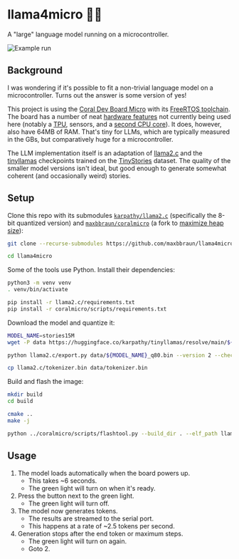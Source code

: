 # llama4micro 🦙🔬

A "large" language model running on a microcontroller.

![Example run](llama4micro.gif)

## Background

I was wondering if it's possible to fit a non-trivial language model on a microcontroller. Turns out the answer is some version of yes!

This project is using the [Coral Dev Board Micro](https://coral.ai/products/dev-board-micro) with its [FreeRTOS toolchain](https://coral.ai/docs/dev-board-micro/freertos/). The board has a number of neat [hardware features](https://coral.ai/docs/dev-board-micro/get-started/#the-hardware) not currently being used here (notably a [TPU](https://coral.ai/technology/), sensors, and a [second CPU core](https://coral.ai/docs/dev-board-micro/multicore/)). It does, however, also have 64MB of RAM. That's tiny for LLMs, which are typically measured in the GBs, but comparatively huge for a microcontroller.

The LLM implementation itself is an adaptation of [llama2.c](https://github.com/karpathy/llama2.c) and the [tinyllamas](https://huggingface.co/karpathy/tinyllamas/tree/main) checkpoints trained on the [TinyStories](https://huggingface.co/datasets/roneneldan/TinyStories) dataset. The quality of the smaller model versions isn't ideal, but good enough to generate somewhat coherent (and occasionally weird) stories.

## Setup

Clone this repo with its submodules [`karpathy/llama2.c`](https://github.com/karpathy/llama2.c) (specifically the 8-bit quantized version) and [`maxbbraun/coralmicro`](https://github.com/maxbbraun/coralmicro) (a fork to [maximize heap size](https://github.com/maxbbraun/coralmicro/commit/800054caf3eb61148da0d6d52f48f4824151a671)):

```bash
git clone --recurse-submodules https://github.com/maxbbraun/llama4micro.git

cd llama4micro
```

Some of the tools use Python. Install their dependencies:

```bash
python3 -m venv venv
. venv/bin/activate

pip install -r llama2.c/requirements.txt
pip install -r coralmicro/scripts/requirements.txt

```

Download the model and quantize it:

```bash
MODEL_NAME=stories15M
wget -P data https://huggingface.co/karpathy/tinyllamas/resolve/main/${MODEL_NAME}.pt

python llama2.c/export.py data/${MODEL_NAME}_q80.bin --version 2 --checkpoint data/${MODEL_NAME}.pt

cp llama2.c/tokenizer.bin data/tokenizer.bin
```

Build and flash the image:

```bash
mkdir build
cd build

cmake ..
make -j

python ../coralmicro/scripts/flashtool.py --build_dir . --elf_path llama4micro
```

## Usage

1. The model loads automatically when the board powers up.
   - This takes ~6 seconds.
   - The green light will turn on when it's ready.
2. Press the button next to the green light.
   - The green light will turn off.
3. The model now generates tokens.
   - The results are streamed to the serial port.
   - This happens at a rate of ~2.5 tokens per second.
4. Generation stops after the end token or maximum steps.
   - The green light will turn on again.
   - Goto 2.
